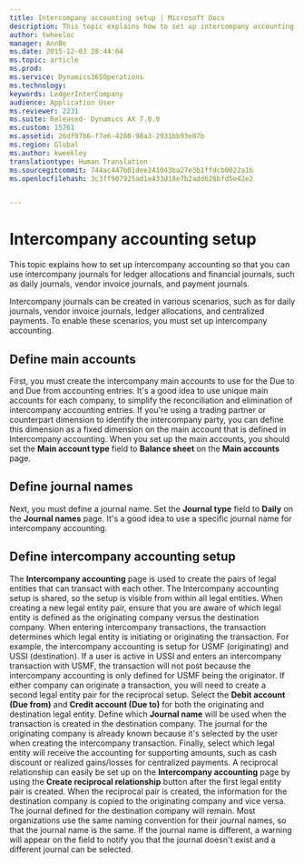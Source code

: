 ```yaml
---
title: Intercompany accounting setup | Microsoft Docs
description: This topic explains how to set up intercompany accounting so that you can use intercompany journals for ledger allocations and financial journals, such as daily journals, vendor invoice journals, and payment journals.
author: twheeloc
manager: AnnBe
ms.date: 2015-12-03 20:44:04
ms.topic: article
ms.prod: 
ms.service: Dynamics365Operations
ms.technology: 
keywords: LedgerInterCompany
audience: Application User
ms.reviewer: 2231
ms.suite: Released- Dynamics AX 7.0.0
ms.custom: 15761
ms.assetid: 26df97b6-f7e6-4280-98a3-2931bb93e07b
ms.region: Global
ms.author: kweekley
translationtype: Human Translation
ms.sourcegitcommit: 744ac447b01dee241043ba27e3b1ffdcb0022a1b
ms.openlocfilehash: 3c3ff907925ad1e433d18e7b2add626bfd5e42e2


---
```


# <a name="intercompany-accounting-setup"></a>Intercompany accounting setup

This topic explains how to set up intercompany accounting so that you can use intercompany journals for ledger allocations and financial journals, such as daily journals, vendor invoice journals, and payment journals.

Intercompany journals can be created in various scenarios, such as for daily journals, vendor invoice journals, ledger allocations, and centralized payments. To enable these scenarios, you must set up intercompany accounting.

## <a name="define-main-accounts"></a>Define main accounts
First, you must create the intercompany main accounts to use for the Due to and Due from accounting entries. It's a good idea to use unique main accounts for each company, to simplify the reconciliation and elimination of intercompany accounting entries. If you're using a trading partner or counterpart dimension to identify the intercompany party, you can define this dimension as a fixed dimension on the main account that is defined in Intercompany accounting. When you set up the main accounts, you should set the **Main account type** field to **Balance sheet** on the **Main accounts** page.

## <a name="define-journal-names"></a>Define journal names
Next, you must define a journal name. Set the **Journal type** field to **Daily** on the **Journal names** page. It's a good idea to use a specific journal name for intercompany accounting.

## <a name="define-intercompany-accounting-setup"></a>Define intercompany accounting setup
The **Intercompany accounting** page is used to create the pairs of legal entities that can transact with each other. The Intercompany accounting setup is shared, so the setup is visible from within all legal entities. When creating a new legal entity pair, ensure that you are aware of which legal entity is defined as the originating company versus the destination company. When entering intercompany transactions, the transaction determines which legal entity is initiating or originating the transaction. For example, the intercompany accounting is setup for USMF (originating) and USSI (destination). If a user is active in USSI and enters an intercompany transaction with USMF, the transaction will not post because the intercompany accounting is only defined for USMF being the originator. If either company can originate a transaction, you will need to create a second legal entity pair for the reciprocal setup. Select the **Debit account (Due from)** and **Credit account (Due to)** for both the originating and destination legal entity. Define which **Journal name** will be used when the transaction is created in the destination company. The journal for the originating company is already known because it's selected by the user when creating the intercompany transaction. Finally, select which legal entity will receive the accounting for supporting amounts, such as cash discount or realized gains/losses for centralized payments. A reciprocal relationship can easily be set up on the **Intercompany accounting** page by using the **Create reciprocal relationship** button after the first legal entity pair is created. When the reciprocal pair is created, the information for the destination company is copied to the originating company and vice versa. The journal defined for the destination company will remain. Most organizations use the same naming convention for their journal names, so that the journal name is the same. If the journal name is different, a warning will appear on the field to notify you that the journal doesn't exist and a different journal can be selected.




<!--HONumber=Feb17_HO3-->


